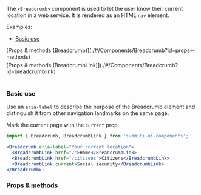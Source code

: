 The `<Breadcrumb>` component is used to let the user know their current location in a web service. It is rendered as an HTML `nav` element.

Examples:

- [Basic use](./#/Components/Breadcrumb?id=basic-use)

<div style="margin-bottom: 5px">
 [Props & methods (Breadcrumb)](./#/Components/Breadcrumb?id=props--methods)
</div>
<div style="margin-bottom: 40px">
  [Props & methods (BreadcrumbLink)](./#/Components/Breadcrumb?id=breadcrumblink)
</div>

### Basic use

Use an `aria-label` to describe the purpose of the Breadcrumb element and distinguish it from other navigation landmarks on the same page.

Mark the current page with the `current` prop.

```jsx
import { Breadcrumb, BreadcrumbLink } from 'suomifi-ui-components';

<Breadcrumb aria-label="Your current location">
  <BreadcrumbLink href="/">Home</BreadcrumbLink>
  <BreadcrumbLink href="/citizens">Citizens</BreadcrumbLink>
  <BreadcrumbLink current>Social security</BreadcrumbLink>
</Breadcrumb>;
```

### Props & methods
